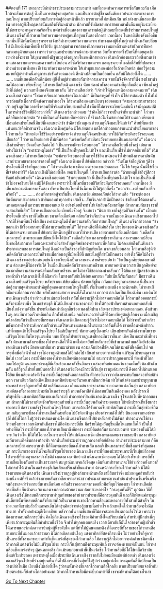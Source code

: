 ##ตอนที่ 171 เพลงกระบี่ลำนำชาวประมงสามกระบวนท่า
คนทั้งสองทำความเคารพซึ่งกันและกัน
เมื่อใกล้จะเริ่มการต่อสู้ ซึ่งเป็นการต่อสู้รอบสุดท้าย และเป็นการต่อสู้ชี้ขาดอันดับแรกประกาศแรกของการสอบใหญ่ หากเปรียบเทียบกับการต่อสู้ก่อนหน้านี้แล้ว บรรยากาศไม่เหมือนกัน
หน้าต่างบนชั้นสองเปิดขึ้น บรรดาผู้ยิ่งใหญ่เหล่านั้นมาถึงยังริมหน้าต่าง นักบวชที่รับผิดชอบการสอบเหล่านั้นก็มาอยู่ริมระเบียง มิใช่เพราะจะมาดูความครึกครื้น แต่ทว่าเพื่อแสดงความเคารพต่อผู้เข้าสอบทั้งสองที่เข้าร่วมการสอบใหญ่
เฉินฉางเซิงกับโก่วหานสือทำความเคารพผู้คนที่อยู่บนชั้นสองอีกครา
เวลานี้เอง ในหอมีเสียงดังแอ๊ดขึ้น จากนั้นก็ได้เห็นนักบวชพระราชวังหลีต่างทยอยทำความเคารพ ท่าทางของผู้ยิ่งใหญ่เหล่านั้นพลันเปลี่ยนไป มีเสียงดังขึ้นเพื่อปรี่เข้าไปรับ
ผู้นำกลุ่มอำนาจเก่าของนิกายหลวง เหมยหลี่ซาแห่งสำนักการศึกษากลางมาดูด้วยตนเอง
เพราะว่าอายุและประสบการณ์ความสามารถ อีกทั้งเพราะครึ่งปีมานี้ที่คอยคุมเชิงระหว่างสังฆราช ใต้มุขนายกยิ่งมีฐานะสูงส่งอยู่ภายในของนิกายหลวง เฉินหลิวอ๋องและเซวียสิ่งชวนเข้ามาแสดงความเคารพและความห่วงใยก่อน สวีซื่อจีทำความเคารพ และมุขนายกโถงศักดิ์สิทธิ์ที่ปกครองต่างหน่วยงานทั้งสอง ก็เข้ามาทำความเคารพด้วย
ใต้เท้ามุขนายกมองม่ออวี่แล้วพยักหน้า
ม่ออวี่รู้ความหมายที่ผู้ชราท่านนี้มาดูการแข่งขันด้วยตนเองดี สีหน้าเปลี่ยนเป็นเยือกเย็น กลับมิได้เอ่ยสิ่งใด
......
......
บนชั้นสองคึกคักเล็กน้อย ผู้ยิ่งใหญ่ต่างทยอยกันทำความเคารพ จากนั้นจึงจัดการที่นั่ง ชงน้ำชานำผลไม้ออกมา เพียงชั่วครู่ โก่วหานสือกับเฉินฉางเซิง นักแสดงนำทั้งสองคนต่างก็ถูกลืมเลือน
เพียงชั่วครู่ยังมิได้ต่อสู้ พวกเขาทั้งสองจึงสนทนากัน
โก่วหานสือเอ่ยว่า “เจ้าทำให้ผู้คนเหนือความคาดหมาย”
เฉินฉางเซิงกล่าวตอบ “โชคการจับฉลากของข้าคงไม่เลวนัก”
นี่เป็นคำพูดที่จริงใจ มิใช่การถ่อมตัว ยิ่งไม่ใช่การถ่อมตัวเพื่อการปิดบังความลำพองใจ
โก่วหานสือมองเขาเงียบๆ เอ่ยออกมา “ตามความสามารถของเจ้า อยู่จิงตูเป็นเวลาครึ่งค่อนปีที่จริงแล้วเงียบสงบเกินไป เห็นทีไม่ควรจะเงียบนิ่งเช่นนี้ เจ้ามีคุณสมบัติในการดำรงชีวิตที่มีอิสระกว่านี้”
เฉินฉางเซิงกล่าวตอบ “ข้าคิดไม่ถึงว่าจะเป็นเจ้าที่แนะนำข้า”
โก่วหานสือยิ้มพลางเอ่ยต่อ “ต่างก็เป็นคนที่ชื่นชอบศึกษาตำรา ที่จริงแล้วไม่ชื่นชอบออกไปข้างนอก เพียงแค่เมื่อนก่อนประโยคนี้ศิษย์พี่เคยแนะนำข้า ข้าคิดว่ามีเหตุผล ด้วยเหตุนี้จึงมอบให้แก่เจ้า”
ศิษย์พี่ของข้า แน่นอนว่าคือชิวซานจวิน
เฉินฉางเซิงครุ่นคิด มิได้เอ่ยตอบ แต่ได้กล่าวตอบการแนะนำประโยคแรกของโก่วหานสือ “ข้าจะต้องใช้ชีวิตอย่างระมัดระวัง ด้วยเหตุนี้จึงเคยชินกับการใช้ชีวิตที่ระมัดระวังรอบคอบเสียแล้ว”
โก่วหานสือเอ่ยอย่างไม่เห็นด้วย “เคร่งครัดกับระมัดระวังรอบคอบเป็นคนละคำกัน”
เฉินฉางเซิงส่ายศีรษะ ยังคงยืนหยัดต่อไป “เป็นการระมัดระวังรอบคอบ”
โก่วหานสือเงียบนิ่งชั่วครู่ เอ่ยถามอย่างไม่เข้าใจ “เพราะเหตุใดเล่า”
“นี่เป็นเรื่องที่ทุกคนไม่เข้าใจ และเป็นเรื่องที่ข้าไม่อาจอธิบายได้” เฉินฉางเซิงตอบ
โก่วหานสือเอ่ยต่อ “ระมัดระวังรอบคอบในการใช้ชีวิต แน่นอนว่าไม่รวมถึงการเอาอันดับแรกประกาศแรกของการสอบใหญ่”
เฉินฉางเซิงมองไปยังชั้นสอง กล่าวว่า “วันนั้นเจ้าก็อยู่ด้วย รู้ดีว่าประโยคนี้มิใช่ข้าที่พูดออกมา”
โก่วหานสือจ้องเขม็งดวงตาของเขาเอ่ยออกมา “ไม่ใช่เจ้าพูด นั่นมิใช่เรื่องที่เจ้าต้องทำรึ”
เฉินฉางเซิงมิได้เอ่ยสิ่งใด ยอมรับในจุดนี้
โก่วหานสือกล่าวต่อ “ด้วยเหตุนี้ข้าถึงรู้สึกว่าขัดแย้งกันอย่างยิ่ง”
เฉินฉางเซิงเอยตอบ “ข้าเคยบอกแล้ว นี่เป็นเรื่องที่ทุกคนไม่เข้าใจ และเป็นเรื่องที่ข้าไม่อาจอธิบายได้ แต่มิได้ขัดแย้ง เพราะว่าไม่มีใครชื่นชอบชีวิตที่ระมัดระวังรอบคอบ”
เวลานี้เอง มีเสียงเอ่ยถามดังมาจากชั้นสอง
ยังคงเป็นประโยคที่วันนี้ถามซ้ำไม่รู้ต่อกี่ครั้ง
“พวกเจ้า...เตรียมตัวเสร็จหรือยัง”
......
......
ก่อนที่การต่อสู้จะเริ่มขึ้น เฉินฉางเซิงเอ่ยขออภัยต่อโก่วหานสือ
“ข้าจะต้องเอาอันดับแรกประกาศแรก ข้ายินยอมทำทุกอย่าง เจ๋อซิ่ว...รับเงินจากสำนักฝึกหลวง ข้ากับเขาได้ตกลงกัน เขาตอบตกลงในการพยายามเอาชนะเจ้า อย่างน้อยก็จะทำให้เจ้าเสียพลังมากที่สุด ถ้าหากพบกับเขา เขาก็จะสละสิทธิ์เสีย”
โก่วหานสือตกตะลึง เงียบนิ่งชั่วครู่ จึงเอ่ยว่า “มิน่าเล่าเขาถึงสู้สุดชีวิตเช่นนั้น”
เมื่อเอ่ยประโยคนี้เสร็จ เขาก็ไอขึ้นมา ขมวดคิ้วเล็กน้อย คล้ายกับว่าเจ็บปวด จากนั้นมองเฉินฉางเซิงถามออกไป “เจ้ามิใช่คนที่สนใจชื่อเสียง เพราะเหตุใดถึงให้ความสำคัญกับการสอบใหญ่”
เฉินฉางเซิงกล่าวตอบ “ข้าบอกแล้ว มีเรื่องมากมายที่ไม่สามารถอธิบายได้”
โก่วหานสือมิได้เอ่ยสิ่งใด
ประโยคของเฉินฉางเซิงกลับมิได้เอ่ยจนจบ เขามองไปยังกระบี่เหน็บอยู่ที่ข้างเอวโก่วหานสือ เอ่ยถามอย่างลังเลเล็กน้อย “เคล็ดลับเพลงกระบี่ สามารถแลกเปลี่ยนสิ่งใดได้บ้าง”
เคล็ดลับวิชาเพลงกระบี่เขาหลีซาน สามารถแลกเปลี่ยนสิ่งของได้มากมาย โดยเฉพาะอย่างยิ่งสำหรับลูกศิษย์ของพรรคกระบี่หลีซาน ไม่ต้องเอ่ยถึงอันดับแรกประกาศแรกของการสอบใหญ่ ถึงแม้จะเป็นสิ่งของที่สำคัญเพียงใด พวกเขาก็ยอมสละ
โก่วหานสือรู้ดีว่าเคล็ดลับวิชาเพลงกระบี่หลีซานเมื่อก่อนอยู่ที่เมืองไป๋ตี้ ขณะนี้อยู่ที่สำนักฝึกหลวง อย่างไรก็คิดไม่ถึงว่าเฉินฉางเซิงจะเอ่ยข้อเสนอเช่นนี้ เขาเงียบนิ่งเป็นเวลานาน ส่ายศีรษะเอ่ยว่า “ข้าเป็นลูกศิษย์ของเขาหลีซาน ด้วยเหตุนี้ไม่อาจรับได้ ในเมื่อเป็นเคล็ดลับวิชาของเขาหลีซาน ภายภาคหน้าพวกเราเป็นลูกศิษย์จะต้องอาศัยความสามารถนำคืนกลับเขาหลีซาน แต่ไม่อาจใช้ข้อตกลงนำกลับมา”
ได้ยินเขาปฏิเสธข้อเสนอของลั่วลั่ว เฉินฉางเซิงไม่ได้ผิดหวัง ในทางกลับกันได้ผ่อนคลายลง
“เช่นนั้นก็เริ่มกันเลย”
มือขวาเฉินฉางเซิงหยิบแส้วิรุณโปรย พลังปราณแท้ขับเคลื่อน ปลายแส้ชูขึ้น กวัดแกว่งอยู่กลางสายลม
นี่เป็นการต่อสู้สนามสุดท้ายและสำคัญที่สุดของการสอบใหญ่ในปีนี้
เริ่มขึ้นอย่างสงบนิ่ง และฉับพลัน
โก่วหานสือชักกระบี่ออกมาจากฝัก ขยับไหล่ตามสบาย กระบี่สั่นไหวกลางอากาศ ก่อเกิดเป็นเสียงดังขึ้น
เขาเดินไปทางเฉินฉางเซิง ย่างก้าวแน่วแน่และเชื่องช้า กลับให้ความรู้สึกไม่อาจหลบหลีกได้
โก่วหานสือออกกระบี่ พลังกระบี่สงบนิ่ง ในหอชำระธุลี มิได้มีเสียงคำรามของกระบี่ ข้างใต้ท้องฟ้าสีครามด้านนอกหอกลับมีเสียงใสกังวานดังขึ้น ประหนึ่งมีคนกำลังลุกขึ้นร้องเพลงก็มิปาน
เสียงชาวประมงต่อเพลงกลอน ดังเข้ามาในหู
กระบี่มารวดเร็วเหลือเกิน อีกทั้งยังสงบนิ่ง จนถึงขนาดว่ายินดีที่ได้พบกับคู่ต่อสู้เลือนราง เมื่อเผชิญหน้าคล้ายกับว่าเป็นกระบี่ธรรมดา เฉินฉางเซิงเกิดความรู้สึกว่าไม่อาจหลบหลีกได้ ไม่ว่าจะเป็นย่างก้าวหยั่งเทวาหรือว่าระดับความเร็วล้วนแต่ไร้หนทางแสดงผลในระยะเวลาอันสั้นได้
เขาเคลื่อนพลังปราณแท้ทั้งหมดเข้าไปในแส้วิรุณโปรย ใช้แส้เป็นกระบี่ ทัดทานอยู่เบื้องหน้า
เสียงปะทะกันดังกังวานไพเราะ แส้วิรุณโปรยสั่นไหวรุนแรงขึ้น
บนแส้วิรุณโปรยปรากฏแสงสีทองมันวาวขึ้นมา เกิดเป็นพละกำลังที่ทรงพลัง ต้านทานพลังกระบี่ของโก่วหานสือไว้ได้ แต่ไม่อาจยับยั้งพลังกระบี่ที่เข้ามาตามด้ามแส้ถึงยังข้อมือของเฉินฉางเซิง
มือของเขาสั่นเทา ตามมาด้วยแขน ความเจ็บปวดที่ชัดเจนไล่ตามพลังที่เคลื่อนไป จนกระทั่งเมื่อถึงหัวไหล่ เขาไม่อาจกุมด้ามแส้ได้อีกต่อไป เสียงทำลายอากาศดังขึ้น แส้วิรุณโปรยหลุดจากมือไป
เวลานี้เอง กระบี่ที่สองของโก่วหานสือพลันออกตามไป ตามการปรากฏของกระบี่ ท้องฟ้าที่ไกลออกไปอยู่ด้านนอกหอชำระธุลีมีเสียงร้องเพลงดังขึ้นอีกครา แสงอาทิตย์ยามตะวันรอนเต็มทั่วท้องฟ้าฉับพลัน
แส้วิรุณโปรยโบยบินออกไป เฉินฉางเซิงยังคงมีกระบี่เวิ่นสุ่ย เขากุมด้ามกระบี่ ดึงออกไปด้านนอก ได้ยินเพียงเสียงเคร้งดังขึ้น กระบี่เวิ่นสุ่ยพลันออกจากฝัก ตัวกระบี่แวววาวส่องกระทบกับแสงอาทิตย์ข้างนอก เวลาเดียวกันก่อเกิดเป็นแสงอาทิตย์ยามตะวันรอนมากขึ้นกว่าเดิม ทำให้หน้าต่างและประตูทุกบานของหอชำระธุลีถูกทาทับไปด้วยสีส้มอมแดง
เก็บเมฆสนธยาของสามกระบวนท่าแห่งเวิ่นสุ่ย
แสงอาทิตย์ยามอัสดงทั้งสองสายปะทะกันในหอชำระธุลี ชายหลังคาสีดำได้กลายเป็นสีเหลืองทอง
พลังปราณที่บริสุทธิ์ยิ่ง แสงอาทิตย์อัสดงของพลังกระบี่ ทำลายการป้องกันของเฉินฉางเซิง จู่โจมเข้าไปที่หน้าอกของเขา ถ้าหากมิใช่เวลาเพียงชั่วพริบตาสุดท้ายนั่น กระบี่เวิ่นสุ่ยพลันคำรามออกมา ใช้พลังปราณที่แข็งแกร่งของกระบี่ ขัดขวางพลังจู่โจมส่วนใหญ่ให้เขา เขาจะต้องได้รับบาดเจ็บสาหัสเป็นแน่
กระบี่เวิ่นสุ่ยช่วยชีวิตเขา กลับถูกกระบี่ของโก่วหานสือสั่นสะเทือนไปยังท้องฟ้าสูง เสียงคำรามดังไปทั่ว บินออกจากหอชำระธุลีไปยังที่ไกล ไม่รู้ว่าร่วงหล่นลงแห่งใด
เฉินฉางเซิงถอยไปข้างหลังอย่างไม่ลังเล ปรารถนาจะใช้ย่างก้าวหยั่งเทวา เวลาเดียวกันมือขวาได้ถือด้ามกระบี่สั้น มือซ้ายได้กุมวัตถุชิ้นเล็กในแขนเสื้อไว้
เป็นไปอย่างที่คิดไว้ กระบี่ที่สามของโก่วหานสือมาถึงอีกครา
กระบี่ติดต่อกันสามกระบวนท่า ระหว่างนั้นมิได้มีการเว้นว่างใด มิได้ให้โอกาสในการหายใจให้แก่เฉินฉางเซิง เสียงเพลงลอยมาจากขอบฟ้า แสงอาทิตย์ตะวันรอนเกิดขึ้นกลางท้องฟ้า จากนั้นเรือประมงปรากฏกลางอาทิตย์อัสดง
ลำนำชาวประมงสามบท ก็คือเพลงกระบี่สามกระบวนท่า
นี่ก็คือเพลงกระบี่ของโก่วหานสือ และก็เป็นเพลงกระบี่ที่แข็งแกร่งที่สุดของเขา
กระบี่แรกของเขาได้โจมตีแส้วิรุณโปรยของเฉินฉางเซิง กระบี่ที่สองปะทะจนกระบี่เวิ่นสุ่ยปลิวออกไป กระบี่ที่สามดุจแสงสว่างโชติช่วงของดวงอาทิตย์ แล้วเฉินฉางเซิงจะตอบโต้ได้อย่างไรเล่า
กระบี่ทั้งสามเชื่อมโยงกันอย่างเป็นธรรมชาติ สมบูรณ์แบบจนถึงขีดสุด เดิมทีเขาปรารถนาจะใช้ย่างก้าวหยั่งเทวาก็ไม่อาจทำได้
ด้านในหอชำระธุลีเกิดเสียงเปรี้ยงดังขึ้นแผ่วเบา
ด้านหน้ากระบี่ของโก่วหานสือ มิได้มีร่างกายของเฉินฉางเซิง
เฉินฉางเซิงปรากฏอยู่ข้างกำแพงด้านหลังเขายี่สิบกว่าจั้ง แม้มองดูคล้ายกับว่าสงบนิ่ง แต่ที่จริงแล้วร่างกายพลันขาวซีดเพราะลำนำชาวประมงสามกระบวนท่าอันน่าประหวั่นพรั่นพรึง จนถึงขนาดว่าร่างกายสั่นเทาเล็กน้อย
ควันสีขาวออกมาจากซอกนิ้วมือที่กุมไว้ของเขา
โก่วหานสือชักกระบี่กลับ ยืนตัวตรง จ้องมองเขาเอ่ยถามด้วยความแปลกประหลาดใจ “กระดุมพันลี้รึ”
ถูกต้อง วิธีที่เฉินฉางเซิงใช้หลบหลีกกระบวนท่าสุดท้ายของลำนำชาวประมงก็คือกระดุมพันลี้ และก็มีเพียงแค่กระดุมพันลี้เท่านั้นที่หลบหลีกพลังที่สะสมไว้เป็นเวลานานของโก่วหานสือและเพลงกระบี่ทั้งสามได้สำเร็จ
ในช่วงเวลาที่เขากับลั่วลั่วและคนอื่นได้ครุ่นคิดว่าจะต่อสู้สนามนี้อย่างไร แล้วเหตุใดโก่วหานสือจะไม่คิดบ้างเล่า
ทั่วทั้งหอชำระธุลีเงียบเชียบ หลังจากนั้น บนชั้นสองก็ไม่อาจสะกดเสียงตกตะลึงไว้ได้
เพราะว่าต้องการหลบหลีกกระบี่นั้น คิดไม่ถึงเฉินฉางเซิงจะใช้ของมีค่าหาสิ่งใดเปรียบเช่นนี้ สำหรับผู้ฝึกบำเพ็ญเพียรแล้วกระดุมพันลี้มีค่าประหนึ่งชีวิต จึงทำให้ทุกคนตกตะลึง เวลาเดียวกันก็มั่นใจว่าองค์หญิงลั่วลั่วได้เคารพและรักต่ออาจารย์หนุ่มผู้นี้ระดับใด แต่ที่ทำให้ผู้คนตกตะลึง ก็คือกระบี่ทั้งสามของโก่วหานสือ
สามกระบี่นั่นมองแล้วธรรมดา มิได้ก่อเกิดลมฝนใดๆ แสงอาทิตย์อัสดงก็สงบนิ่ง ไม่ว่าอย่างไรก็คู่ควรเป็นกระบี่ทั้งสามกระบวนท่าที่แข็งแกร่งที่สุดของโก่วหานสือ ให้ความรู้สึกไม่อยากจะต่อต้านชนิดหนึ่ง
ถ้าหากเฉินฉางเซิงไม่มีแส้วิรุณโปรย กระบี่เวิ่นสุ่ยรวมถึงกระดุมพันลี้ เขาจะต้องพ่ายแพ้เป็นแน่
โก่วหานสือแข็งแกร่งจริงๆ
ผู้คนตกตะลึง ถึงแม้รอบก่อนหน้านี้เป็นเจ๋อซิ่ว โก่วหานสือก็มิได้ใช้เคล็ดวิชาลับตั้งแต่เริ่มประลอง เพราะเหตุใดเมื่อปะทะกับเฉินฉางเซิง เขากลับไม่ออมมือแม้แต่น้อยเล่า
เฉินฉางเซิงมองแส้วิรุณโปรยที่ร่วงอยู่บนพื้น คิดไปถึงกระบี่เวิ่นสุ่ยที่ไม่รู้ว่าร่วงอยู่แห่งใด กระดุมพันลี้ที่เปลี่ยนเป็นว่างเปล่าในมือ เงียบนิ่งไม่เอ่ยสิ่งใด รู้ว่าตนนั้นห่างชั้นจากโก่วหานสือไกลยิ่ง หากเปรียบเทียบเจ๋อซิ่วกับฝ่ายตรงข้ามก็ยังห่างไกลอย่างมาก
ถ้าหากโก่วหานสือมีกระบี่บวนท่าที่สี่ เขาจะทัดทานได้อย่างไรเล่า




[Go To Next Chapter]( ./173.md)